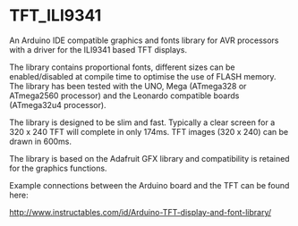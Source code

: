 # TFT_ILI9341

An Arduino IDE compatible graphics and fonts library for AVR processors with a driver for the ILI9341 based TFT displays.

The library contains proportional fonts, different sizes can be enabled/disabled at compile time to optimise the use of FLASH memory.  The library has been tested with the UNO, Mega (ATmega328 or ATmega2560 processor) and the Leonardo compatible boards (ATmega32u4 processor).

The library is designed to be slim and fast. Typically a clear screen for a 320 x 240 TFT will complete in only 174ms. TFT images (320 x 240) can be drawn in 600ms.

The library is based on the Adafruit GFX library and compatibility is retained for the graphics functions.

Example connections between the Arduino board and the TFT can be found here:

http://www.instructables.com/id/Arduino-TFT-display-and-font-library/


